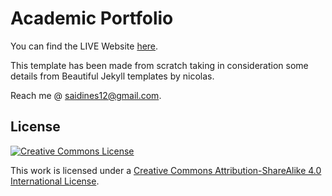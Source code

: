 Academic Portfolio
=====================================

You can find the LIVE Website [here](https://saidineshpola2.github.io).

This template has been made from scratch taking in consideration some details from Beautiful Jekyll templates by nicolas.

Reach me @ [saidines12@gmail.com](saidines12@gmail.com).

License
-------

[![Creative Commons License](https://i.creativecommons.org/l/by-sa/4.0/88x31.png)](http://creativecommons.org/licenses/by-sa/4.0/)

This work is licensed under a [Creative Commons Attribution-ShareAlike 4.0 International License](http://creativecommons.org/licenses/by-sa/4.0/).
